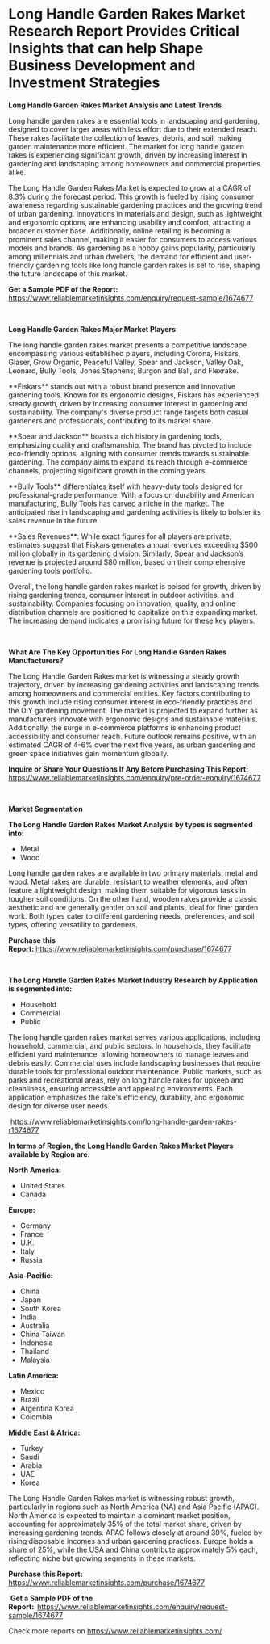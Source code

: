 <p><h1>Long Handle Garden Rakes Market Research Report Provides Critical Insights that can help Shape Business Development and Investment Strategies</h1></p><p><strong>Long Handle Garden Rakes Market Analysis and Latest Trends</strong></p>
<p><p>Long handle garden rakes are essential tools in landscaping and gardening, designed to cover larger areas with less effort due to their extended reach. These rakes facilitate the collection of leaves, debris, and soil, making garden maintenance more efficient. The market for long handle garden rakes is experiencing significant growth, driven by increasing interest in gardening and landscaping among homeowners and commercial properties alike.</p><p>The Long Handle Garden Rakes Market is expected to grow at a CAGR of 8.3% during the forecast period. This growth is fueled by rising consumer awareness regarding sustainable gardening practices and the growing trend of urban gardening. Innovations in materials and design, such as lightweight and ergonomic options, are enhancing usability and comfort, attracting a broader customer base. Additionally, online retailing is becoming a prominent sales channel, making it easier for consumers to access various models and brands. As gardening as a hobby gains popularity, particularly among millennials and urban dwellers, the demand for efficient and user-friendly gardening tools like long handle garden rakes is set to rise, shaping the future landscape of this market.</p></p>
<p><strong>Get a Sample PDF of the Report:&nbsp;</strong> <a href="https://www.reliablemarketinsights.com/enquiry/request-sample/1674677?utm_campaign=2647&utm_medium=2&utm_source=Github&utm_content=ia&utm_term=25032025&utm_id=long-handle-garden-rakes">https://www.reliablemarketinsights.com/enquiry/request-sample/1674677</a></p>
<p>&nbsp;</p>
<p><strong>Long Handle Garden Rakes Major Market Players</strong></p>
<p><p>The long handle garden rakes market presents a competitive landscape encompassing various established players, including Corona, Fiskars, Glaser, Grow Organic, Peaceful Valley, Spear and Jackson, Valley Oak, Leonard, Bully Tools, Jones Stephens, Burgon and Ball, and Flexrake. </p><p>**Fiskars** stands out with a robust brand presence and innovative gardening tools. Known for its ergonomic designs, Fiskars has experienced steady growth, driven by increasing consumer interest in gardening and sustainability. The company's diverse product range targets both casual gardeners and professionals, contributing to its market share.</p><p>**Spear and Jackson** boasts a rich history in gardening tools, emphasizing quality and craftsmanship. The brand has pivoted to include eco-friendly options, aligning with consumer trends towards sustainable gardening. The company aims to expand its reach through e-commerce channels, projecting significant growth in the coming years.</p><p>**Bully Tools** differentiates itself with heavy-duty tools designed for professional-grade performance. With a focus on durability and American manufacturing, Bully Tools has carved a niche in the market. The anticipated rise in landscaping and gardening activities is likely to bolster its sales revenue in the future.</p><p>**Sales Revenues**: While exact figures for all players are private, estimates suggest that Fiskars generates annual revenues exceeding $500 million globally in its gardening division. Similarly, Spear and Jackson’s revenue is projected around $80 million, based on their comprehensive gardening tools portfolio.</p><p>Overall, the long handle garden rakes market is poised for growth, driven by rising gardening trends, consumer interest in outdoor activities, and sustainability. Companies focusing on innovation, quality, and online distribution channels are positioned to capitalize on this expanding market. The increasing demand indicates a promising future for these key players.</p></p>
<p>&nbsp;</p>
<p><strong>What Are The Key Opportunities For Long Handle Garden Rakes Manufacturers?</strong></p>
<p><p>The Long Handle Garden Rakes market is witnessing a steady growth trajectory, driven by increasing gardening activities and landscaping trends among homeowners and commercial entities. Key factors contributing to this growth include rising consumer interest in eco-friendly practices and the DIY gardening movement. The market is projected to expand further as manufacturers innovate with ergonomic designs and sustainable materials. Additionally, the surge in e-commerce platforms is enhancing product accessibility and consumer reach. Future outlook remains positive, with an estimated CAGR of 4-6% over the next five years, as urban gardening and green space initiatives gain momentum globally.</p></p>
<p><strong>Inquire or Share Your Questions If Any Before Purchasing This Report:</strong> <a href="https://www.reliablemarketinsights.com/enquiry/pre-order-enquiry/1674677?utm_campaign=2647&utm_medium=2&utm_source=Github&utm_content=ia&utm_term=25032025&utm_id=long-handle-garden-rakes">https://www.reliablemarketinsights.com/enquiry/pre-order-enquiry/1674677</a></p>
<p>&nbsp;</p>
<p><strong>Market Segmentation</strong></p>
<p><strong>The Long Handle Garden Rakes Market Analysis by types is segmented into:</strong></p>
<p><ul><li>Metal</li><li>Wood</li></ul></p>
<p><p>Long handle garden rakes are available in two primary materials: metal and wood. Metal rakes are durable, resistant to weather elements, and often feature a lightweight design, making them suitable for vigorous tasks in tougher soil conditions. On the other hand, wooden rakes provide a classic aesthetic and are generally gentler on soil and plants, ideal for finer garden work. Both types cater to different gardening needs, preferences, and soil types, offering versatility to gardeners.</p></p>
<p><strong>Purchase this Report:&nbsp;</strong><a href="https://www.reliablemarketinsights.com/purchase/1674677?utm_campaign=2647&utm_medium=2&utm_source=Github&utm_content=ia&utm_term=25032025&utm_id=long-handle-garden-rakes">https://www.reliablemarketinsights.com/purchase/1674677</a></p>
<p>&nbsp;</p>
<p><strong>The Long Handle Garden Rakes Market Industry Research by Application is segmented into:</strong></p>
<p><ul><li>Household</li><li>Commercial</li><li>Public</li></ul></p>
<p><p>The long handle garden rakes market serves various applications, including household, commercial, and public sectors. In households, they facilitate efficient yard maintenance, allowing homeowners to manage leaves and debris easily. Commercial uses include landscaping businesses that require durable tools for professional outdoor maintenance. Public markets, such as parks and recreational areas, rely on long handle rakes for upkeep and cleanliness, ensuring accessible and appealing environments. Each application emphasizes the rake's efficiency, durability, and ergonomic design for diverse user needs.</p></p>
<p><a href="https://www.reliablemarketinsights.com/long-handle-garden-rakes-r1674677?utm_campaign=2647&utm_medium=2&utm_source=Github&utm_content=ia&utm_term=25032025&utm_id=long-handle-garden-rakes">&nbsp;https://www.reliablemarketinsights.com/long-handle-garden-rakes-r1674677</a></p>
<p><strong>In terms of Region, the Long Handle Garden Rakes Market Players available by Region are:</strong></p>
<p>
    <p> <strong> North America: </strong>
        <ul>
            <li>United States</li>
            <li>Canada</li>
        </ul>
        </p> 
    <p> <strong> Europe: </strong>
        <ul>
            <li>Germany</li>
            <li>France</li>
            <li>U.K.</li>
            <li>Italy</li>
            <li>Russia</li>
        </ul>
        </p> 
    <p> <strong> Asia-Pacific: </strong>
        <ul>
            <li>China</li>
            <li>Japan</li>
            <li>South Korea</li>
            <li>India</li>
            <li>Australia</li>
            <li>China Taiwan</li>
            <li>Indonesia</li>
            <li>Thailand</li>
            <li>Malaysia</li>
        </ul>
        </p> 
    <p> <strong> Latin America: </strong>
        <ul>
            <li>Mexico</li>
            <li>Brazil</li>
            <li>Argentina Korea</li>
            <li>Colombia</li>
        </ul>
        </p> 
    <p> <strong> Middle East & Africa: </strong>
        <ul>
            <li>Turkey</li>
            <li>Saudi</li>
            <li>Arabia</li>
            <li>UAE</li>
            <li>Korea</li>
        </ul>
    </p>
    </p>
<p><p>The Long Handle Garden Rakes market is witnessing robust growth, particularly in regions such as North America (NA) and Asia Pacific (APAC). North America is expected to maintain a dominant market position, accounting for approximately 35% of the total market share, driven by increasing gardening trends. APAC follows closely at around 30%, fueled by rising disposable incomes and urban gardening practices. Europe holds a share of 25%, while the USA and China contribute approximately 5% each, reflecting niche but growing segments in these markets.</p></p>
<p><strong>Purchase this Report: </strong><a href="https://www.reliablemarketinsights.com/purchase/1674677?utm_campaign=2647&utm_medium=2&utm_source=Github&utm_content=ia&utm_term=25032025&utm_id=long-handle-garden-rakes">https://www.reliablemarketinsights.com/purchase/1674677</a></p>
<p>&nbsp;<strong>Get a Sample PDF of the Report:&nbsp;&nbsp;</strong><a href="https://www.reliablemarketinsights.com/enquiry/request-sample/1674677?utm_campaign=2647&utm_medium=2&utm_source=Github&utm_content=ia&utm_term=25032025&utm_id=long-handle-garden-rakes">https://www.reliablemarketinsights.com/enquiry/request-sample/1674677</a></p>
<p><strong></strong></p>
<p>Check more reports on <a href="https://www.reliablemarketinsights.com/?utm_campaign=2647&utm_medium=2&utm_source=Github&utm_content=ia&utm_term=25032025&utm_id=long-handle-garden-rakes">https://www.reliablemarketinsights.com/</a></p>